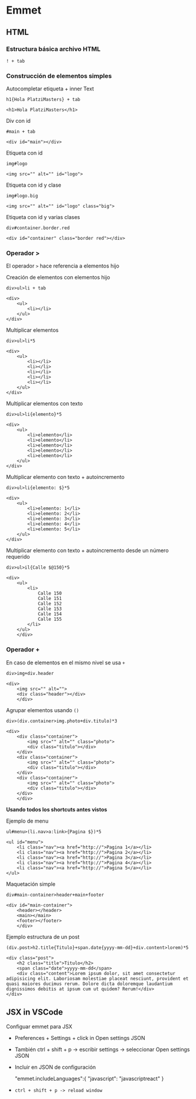 # Emmet

## HTML 



### Estructura básica archivo HTML

 	! + tab

### Construcción de elementos simples

 
 Autocompletar etiqueta + inner Text
 
 	h1{Hola PlatziMasters} + tab
 	
 	<h1>Hola PlatziMasters</h1>
 
Div con id

	#main + tab
	
	<div id="main"></div>
	
Etiqueta con id

	img#logo
	
	<img src="" alt="" id="logo">	
	
Etiqueta con id y clase

	img#logo.big
	
	<img src="" alt="" id="logo" class="big">
	
Etiqueta con id y varias clases
		
	div#container.border.red
	
	<div id="container" class="border red"></div>

### Operador >


El operador `>` hace referencia a elementos hijo

Creación de elementos con elementos hijo
  
 	div>ul>li + tab
 	
	<div>
		<ul>
		    <li></li>
		</ul>
	</div> 
	
Multiplicar elementos

	div>ul>li*5
	
	<div>
		<ul>
			<li></li>
			<li></li>
			<li></li>
			<li></li>
			<li></li>
		</ul>
	</div> 
	    
Multiplicar elementos con texto


	div>ul>li{elemento}*5
	
	<div>
		<ul>
			<li>elemento</li>
			<li>elemento</li>
			<li>elemento</li>
			<li>elemento</li>
			<li>elemento</li>
		</ul>
	</div>	
	
Multiplicar elemento con texto + autoincremento

	div>ul>li{elemento: $}*5
	
	<div>
		<ul>
			<li>elemento: 1</li>
			<li>elemento: 2</li>
			<li>elemento: 3</li>
			<li>elemento: 4</li>
			<li>elemento: 5</li>
		</ul>
	</div>
	
Multiplicar elemento con texto + autoincremento desde un número requerido

	div>ul>il{Calle $@150}*5
	
	<div>
		<ul>
		    <li>
		        Calle 150
		        Calle 151
		        Calle 152
		        Calle 153
		        Calle 154
		        Calle 155
		    </li>
		</ul>
	    </div>



### Operador +
	
En caso de elementos en el mismo nivel se usa `+`

	div>img+div.header
	
	<div>
		<img src="" alt="">
		<div class="header"></div>
	    </div>

Agrupar elementos usando `()`


	div>(div.container>img.photo+div.titulo)*3
	
	<div>
		<div class="container">
		    <img src="" alt="" class="photo">
		    <div class="titulo"></div>
		</div>
		<div class="container">
		    <img src="" alt="" class="photo">
		    <div class="titulo"></div>
		</div>
		<div class="container">
		    <img src="" alt="" class="photo">
		    <div class="titulo"></div>
		</div>
	    </div>

**Usando todos los shortcuts antes vistos**


Ejemplo de menu

	ul#menu>(li.nav>a:link>{Pagina $})*5
	
	<ul id="menu">
		<li class="nav"><a href="http://">Pagina 1</a></li>
		<li class="nav"><a href="http://">Pagina 2</a></li>
		<li class="nav"><a href="http://">Pagina 3</a></li>
		<li class="nav"><a href="http://">Pagina 4</a></li>
		<li class="nav"><a href="http://">Pagina 5</a></li>
	</ul>


Maquetación simple

	div#main-container>header+main+footer 
	
	<div id="main-container">
		<header></header>
		<main></main>
		<footer></footer>
	    </div>

Ejemplo estructura de un post

	(div.post>h2.title{Titulo}+span.date{yyyy-mm-dd}+div.content>lorem)*5
	
	<div class="post">
		<h2 class="title">Titulo</h2>
		<span class="date">yyyy-mm-dd</span>
		<div class="content">Lorem ipsum dolor, sit amet consectetur adipisicing elit. Laboriosam molestiae placeat nesciunt, provident et quasi maiores ducimus rerum. Dolore dicta doloremque laudantium dignissimos debitis at ipsum cum ut quidem? Rerum!</div>
	</div>
	    
## JSX in VSCode

Configuar emmet para JSX

- Preferences + Settings + click in Open settings JSON
- También ctrl + shift + p -> escribir settings -> seleccionar Open settings JSON
- Incluir en JSON de configuración


	"emmet.includeLanguages":{
		"javascript": "javascriptreact"
	}

- `ctrl + shift + p -> reload window`